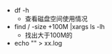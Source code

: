 * df -h
    * 查看磁盘空间使用情况
* find / -size +100M |xargs ls -lh
    * 找出大于100M的
* echo "" > xx.log    
    